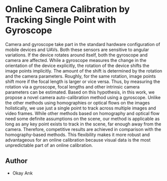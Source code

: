 # Online Camera Calibration by Tracking Single Point with Gyroscope
Camera and gyroscope take part in the standard hardware configuration of mobile devices and UAVs. Both these sensors are sensitive to angular variations. If the device rotates around itself, both the gyroscope and camera are affected. While a gyroscope measures the change in the orientation of the device explicitly, the rotation of the device shifts the image points implicitly. The amount of the shift is determined by the rotation and the camera parameters. Roughly, for the same rotation, image points shift more if the focal length is larger or vice versa. Thus, by measuring the rotation via a gyroscope, focal lengths and other intrinsic camera parameters can be estimated. Based on this hypothesis, in this work, we propose a novel camera auto-calibration method using a gyroscope. Unlike the other methods using homographies or optical flows on the images holistically, we use just a single point to track across multiple images and video frames. While other methods based on homography and optical flow need some definite assumptions on the scene, our method is applicable as long as any key point exists to track in the scene, far enough away from the camera. Therefore, competitive results are achieved in comparison with the homography-based methods. This flexibility makes it more robust and advantageous for an online calibration because visual data is the most unpredictable part of an online calibration.

## Author
- Okay Arık
